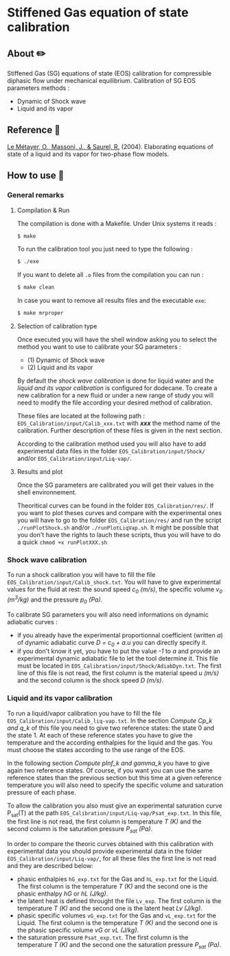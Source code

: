 # Stiffened Gas equation of state calibration

## About :pencil2:
Stiffened Gas (SG) equations of state (EOS) calibration for compressible diphasic flow under mechanical equilibrium. 
Calibration of SG EOS parameters methods :
* Dynamic of Shock wave
* Liquid and its vapor

## Reference :book:
[Le Métayer, O., Massoni, J., & Saurel, R.](https://doi.org/10.1016/j.ijthermalsci.2003.09.002) (2004).
Elaborating equations of state of a liquid and its vapor for two-phase flow models.

## How to use :wrench:

### General remarks

1. Compilation & Run

	The compilation is done with a Makefile. Under Unix systems it reads :

	```sh
	$ make 
	```

	To run the calibration tool you just need to type the following :
	```sh
	$ ./exe
	```

	If you want to delete all `.o` files from the compilation you can run :
	```sh
	$ make clean
	```

	In case you want to remove all results files and the executable `exe`: 
	```sh
	$ make mrproper
	```

2. Selection of calibration type

	Once executed you will have the shell window asking you to select the method you want to use to calibrate your SG parameters : 
	* (1) Dynamic of Shock wave
	* (2) Liquid and its vapor

	By default the *shock wave calibration* is done for liquid water and the *liquid and its vapor calibration* is configured for dodecane. To create a new calibration for a new fluid or under a new range of study you will need to modify the file according your desired method of calibration.

	These files are located at the following path : `EOS_Calibration/input/Calib_xxx.txt` with ***xxx*** the method name of the calibration. Further description of these files is given in the next section. 

	According to the calibration method used you will also have to add experimental data files in the folder `EOS_Calibration/input/Shock/` and/or `EOS_Calibration/input/Liq-vap/`.

3. Results and plot

	Once the SG parameters are calibrated you will get their values in the shell environnement.

	Theoritical curves can be found in the folder `EOS_Calibration/res/`. If you want to plot theses curves and compare with the experimental ones you will have to go to the folder `EOS_Calibration/res/` and run the script `./runPlotShock.sh` and/or `./runPlotLiqVap.sh`. It might be possible that you don't have the rights to lauch these scripts, thus you will have to do a quick `chmod +x runPlotXXX.sh`


### Shock wave calibration

To run a shock calibration you will have to fill the file `EOS_Calibration/input/Calib_shock.txt`. You will have to give experimental values for the fluid at rest: the sound speed *c<sub>0</sub> (m/s)*, the specific volume *v<sub>0</sub> (m<sup>3</sup>/kg)* and the pressure *p<sub>0</sub> (Pa)*.

To calibrate SG parameters you will also need informations on dynamic adiabatic curves :
* if you already have the experimental proportionnal coefficient (written *a*) of dynamic adiabatic curve *D = c<sub>0</sub> + a.u* you can directly specify it.
* if you don't know it yet, you have to put the value *-1* to *a* and provide an experimental dynamic adiabatic file to let the tool determine it. This file must be located in `EOS_Calibration/input/Shock/AdiabDyn.txt`. The first line of this file is not read, the first column is the material speed *u (m/s)* and the second column is the shock speed *D (m/s)*.

### Liquid and its vapor calibration

To run a liquid/vapor calibration you have to fill the file `EOS_Calibration/input/Calib_liq-vap.txt`. In the section *Compute Cp_k and q_k* of this file you need to give two reference states: the state 0 and the state 1. At each of these reference states you have to give the temperature and the according enthalpies for the liquid and the gas. You must choose the states according to the use range of the EOS. 

In the following section *Compute pInf_k and gamma_k* you have to give again two reference states. Of course, if you want you can use the same reference states than the previous section but this time at a given reference temperature you will also need to specify the specific volume and saturation pressure of each phase. 

To allow the calibration you also must give an experimental saturation curve P<sub>sat</sub>(T) at the path `EOS_Calibration/input/Liq-vap/Psat_exp.txt`. In this file, the first line is not read, the first column is temperature *T (K)* and the second column is the saturation pressure *P<sub>sat</sub> (Pa)*. 

In order to compare the theoric curves obtained with this calibration with experimental data you should provide experimental data in the folder `EOS_Calibration/input/Liq-vap/`, for all these files the first line is not read and they are described below:
* phasic enthalpies `hG_exp.txt` for the Gas and `hL_exp.txt` for the Liquid. The first column is the temperature *T (K)* and the second one is the phasic enthalpy *hG* or *hL (J/kg)*. 
* the latent heat is defined throught the file `Lv_exp`. The first column is the temperature *T (K)* and the second one is the latent heat *Lv (J/kg)*.
* phasic specific volumes `vG_exp.txt` for the Gas and `vL_exp.txt` for the Liquid. The first column is the temperature *T (K)* and the second one is the phasic specific volume *vG* or *vL (J/kg)*.
* the saturation pressure `Psat_exp.txt`. The first column is the temperature *T (K)* and the second one the saturation pressure *P<sub>sat</sub> (Pa)*.
